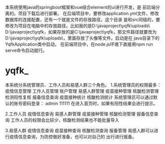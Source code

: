 本系统使用java的springboot框架和vue结合element的ui进行开发，是
前后端分离的。项目下载后进行部署。
在后端项目中，要修改application.yml文件，修改数据库的连接配置，还有一个就是文件的存放路径，这个目录
是和src同级的，要修改为项目在电脑中的存放路径。比如我的是D:\\javaproject\\yqfk\\uploads\\
D:\\javaproject\\yqfk，如果存放的是C:\\javaproject\\yqfk，那文件路径就要改为
D:\\javaproject\\yqfk\\uploads\\，里面存放了头像等文件。启动是在
java目录下的YqfkApplication类中启动。
      在前端项目中，在node.js环境下直接用npm run serve命令启动就行。


# yqfk_
本系统分系统管理员、工作人员和易感人群三个角色。
1.系统管理员的权限最多：
疫情信息管理
工作人员管理
账户管理
易感人群管理
疫苗接种管理
核酸检测管理
检测阳性复核
报备信息查询
疫苗接种统计
核酸检测统计
系统管理员可以通过默认的账号密码登录：
admin 111111
在进入首页时，如果有阳性结果会进行提示。

2.工作人员
疫情信息查询
易感人群管理
疫苗接种管理
核酸检测管理
报备信息查询
工作人员的权限会比较少，核酸检测结果也不能批量导入

3.易感人群
疫情信息查询
疫苗接种查询
核酸检测查询
报备管理
易感人群可以进行疫情信息查询，为防控做好准备，也可以对自己的
出行进行报备。

